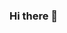 ### Hi there 👋

<!--
**BlockCityNetwork/BlockCityNetwork** is a ✨ _special_ ✨ repository because its `README.md` (this file) appears on your GitHub profile.

BlockCity is a server of Minecraft
We are developing it now...
